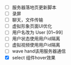 - [ ] 服务器落地页更新脚本
- [ ] 录屏
- [ ] 聊天，文件传输
- [ ] 虚拟形象页面UI优化
- [ ] 用户名改为 User [01~99]
- [ ] 用户状态使用用户id隔离
- [ ] 虚拟视频使用用户id隔离
- [ ] wave hand该用服务器通信
- [x] select 组件hover效果